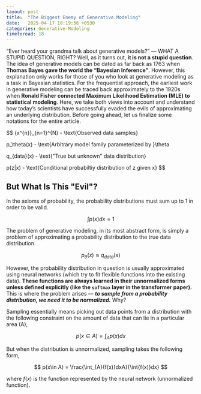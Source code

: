 ```yaml
---
layout: post
title:  "The Biggest Enemy of Generative Modeling"
date:   2025-04-17 18:19:56 +0530
categories: Generative-Modeling
timetoread: 18
---
```

“Ever heard your grandma talk about generative models?” — WHAT A STUPID QUESTION, RIGHT? Well, as it turns out, **it is not a stupid question**. The idea of generative models can be dated as far back as 1763 when **Thomas Bayes gave the world the “Bayesian Inference”**. However, this explanation only works for those of you who look at generative modeling as a task in Bayesian statistics. For the frequentist approach, the earliest work in generative modeling can be traced back approximately to the 1920s when **Ronald Fisher connected Maximum Likelihood Estimation (MLE) to statistical modeling**. Here, we take both views into account and understand how today’s scientists have successfully evaded the evils of approximating an underlying distribution. Before going ahead, let us finalize some notations for the entire article.

$$
\{x^{n}\}_{n=1}^{N} - \text{Observed data samples}

p_\theta(x) - \text{Arbitrary model family parameterized by }\theta

q_{data}(x) - \text{"True but unknown" data distribution}

p(z|x) - \text{Conditional probabiltiy distribution of z given x}
$$

## But What Is This "Evil"?

In the axioms of probability, the probability distributions must sum up to 1 in order to be valid.

$$
\int{p(x)}dx = 1
$$

The problem of generative modeling, in its most abstract form, is simply a problem of approximating a probability distribution to the true data distribution.

$$
p_\theta(x) \approx q_{data}(x)
$$

However, the probability distribution in question is usually approximated using neural networks (which try to fit flexible functions into the existing data). **These functions are always learned in their unnormalized forms unless defined explicitly (like the `softmax` layer in the transformer paper).** This is where the problem arises — ***to sample from a probability distribution, we need it to be normalized.*** Why?

Sampling essentially means picking out data points from a distribution with the following constraint on the amount of data that can lie in a particular area (A),

$$
p(x\in A) = \int_{A}{p(x)}dx
$$

But when the distribution is unnormalized, sampling takes the following form,

$$
p(x\in A) = \frac{\int_{A}{f(x)}dxA}{\int{f(x)}dx}
$$

where $f(x)$ is the function represented by the neural network (unnormalized function).